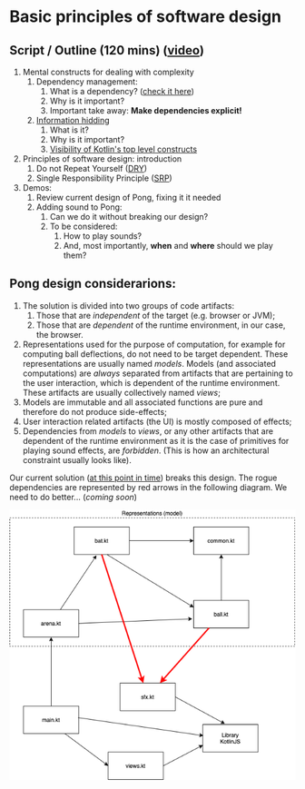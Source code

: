 # Basic principles of software design

## Script / Outline (120 mins) ([video](https://www.youtube.com/watch?v=3rAY-DEqX7Q&list=PL8XxoCaL3dBiJ_djQKKbbI4uN081F7Sgw&index=18))
1. Mental constructs for dealing with complexity
   1. Dependency management:
      1. What is a dependency? ([check it here](https://www.uml-diagrams.org/dependency.html))
      2. Why is it important?
      3. Important take away: __Make dependencies explicit!__
   2. [Information hidding](https://en.wikipedia.org/wiki/Information_hiding)
      1. What is it?
      2. Why is it important?
      3. [Visibility of Kotlin's top level constructs](https://kotlinlang.org/docs/reference/visibility-modifiers.html#visibility-modifiers)
2. Principles of software design: introduction
   1. Do not Repeat Yourself ([DRY](https://wiki.c2.com/?DontRepeatYourself))
   2. Single Responsibility Principle ([SRP](https://blog.cleancoder.com/uncle-bob/2014/05/08/SingleReponsibilityPrinciple.html))
3. Demos: 
   1. Review current design of Pong, fixing it it needed
   2. Adding sound to Pong: 
      1. Can we do it without breaking our design?
      2. To be considered:
         1. How to play sounds? 
         2. And, most importantly, __when__ and __where__ should we play them?

## Pong design considerarions:
1. The solution is divided into two groups of code artifacts:
   1. Those that are _independent_ of the target (e.g. browser or JVM);
   2. Those that are _dependent_ of the runtime environment, in our case, the browser.
2. Representations used for the purpose of computation, for example for computing ball deflections, do not need to be target dependent. These representations are usually named _models_. Models (and associated computations) are _always_ separated from artifacts that are pertaining to the user interaction, which is dependent of the runtime environment. These artifacts are usually collectively named _views_;
3. Models are immutable and all associated functions are pure and therefore do not produce side-effects;
4. User interaction related artifacts (the UI) is mostly composed of effects;
5. Dependencies from _models_ to _views_, or any other artifacts that are dependent of the runtime environment as it is the case of primitives for playing sound effects, are _forbidden_. (This is how an architectural constraint usually looks like).

Our current solution ([at this point in time](https://github.com/palbp/sempre_a_codar/tree/04f36ca18d0f2fc150ed2c947427f1afb7abbd63)) breaks this design. The rogue dependencies are represented by red arrows in the following diagram. 
We need to do better... (_coming soon_)

![Current Pong dependencies](assets/16-pong-dependencies.png "Current Pong dependencies")